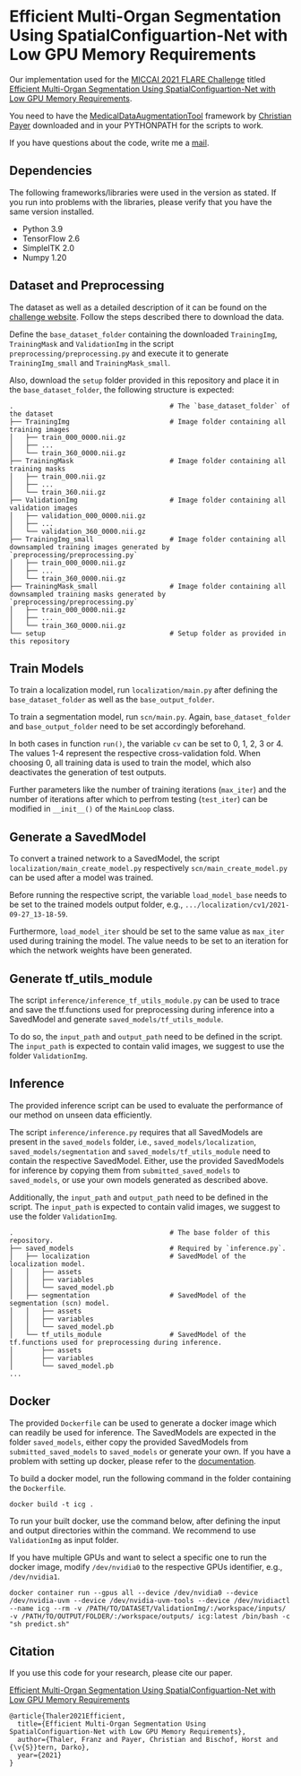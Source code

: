 # Efficient Multi-Organ Segmentation Using SpatialConfiguartion-Net with Low GPU Memory Requirements
Our implementation used for the [MICCAI 2021 FLARE Challenge](https://flare.grand-challenge.org/) titled [Efficient Multi-Organ Segmentation Using SpatialConfiguartion-Net with Low GPU Memory Requirements](https://grand-challenge-public-prod.s3.amazonaws.com/evaluation-supplementary/599/a13f0005-14a9-486c-a5f2-e308ccae56dc/FLARE21-EfficientSCN.pdf).

You need to have the [MedicalDataAugmentationTool](https://github.com/christianpayer/MedicalDataAugmentationTool) framework by [Christian Payer](https://github.com/christianpayer) downloaded and in your PYTHONPATH for the scripts to work.

If you have questions about the code, write me a [mail](mailto:franz.thaler@icg.tugraz.at).


## Dependencies
The following frameworks/libraries were used in the version as stated. If you run into problems with the libraries, please verify that you have the same version installed.

- Python 3.9
- TensorFlow 2.6
- SimpleITK 2.0
- Numpy 1.20


## Dataset and Preprocessing
The dataset as well as a detailed description of it can be found on the [challenge website](https://flare.grand-challenge.org/Data/). Follow the steps described there to download the data.

Define the `base_dataset_folder` containing the downloaded `TrainingImg`, `TrainingMask` and `ValidationImg` in the script `preprocessing/preprocessing.py` and execute it to generate `TrainingImg_small` and `TrainingMask_small`.

Also, download the `setup` folder provided in this repository and place it in the `base_dataset_folder`, the following structure is expected:

    .                                       # The `base_dataset_folder` of the dataset
    ├── TrainingImg                         # Image folder containing all training images
    │   ├── train_000_0000.nii.gz            
    │   ├── ...                   
    │   └── train_360_0000.nii.gz            
    ├── TrainingMask                        # Image folder containing all training masks
    │   ├── train_000.nii.gz            
    │   ├── ...                   
    │   └── train_360.nii.gz  
    ├── ValidationImg                       # Image folder containing all validation images
    │   ├── validation_000_0000.nii.gz            
    │   ├── ...                   
    │   └── validation_360_0000.nii.gz  
    ├── TrainingImg_small                   # Image folder containing all downsampled training images generated by `preprocessing/preprocessing.py`
    │   ├── train_000_0000.nii.gz            
    │   ├── ...                   
    │   └── train_360_0000.nii.gz  
    ├── TrainingMask_small                  # Image folder containing all downsampled training masks generated by `preprocessing/preprocessing.py`
    │   ├── train_000_0000.nii.gz            
    │   ├── ...                   
    │   └── train_360_0000.nii.gz  
    └── setup                               # Setup folder as provided in this repository


## Train Models
To train a localization model, run `localization/main.py` after defining the `base_dataset_folder` as well as the `base_output_folder`.

To train a segmentation model, run `scn/main.py`. Again, `base_dataset_folder` and `base_output_folder` need to be set accordingly beforehand.

In both cases in function `run()`, the variable `cv` can be set to 0, 1, 2, 3 or 4. The values 1-4 represent the respective cross-validation fold. When choosing 0, all training data is used to train the model, which also deactivates the generation of test outputs.

Further parameters like the number of training iterations (`max_iter`) and the number of iterations after which to perfrom testing (`test_iter`) can be modified in `__init__()` of the `MainLoop` class.


## Generate a SavedModel
To convert a trained network to a SavedModel, the script `localization/main_create_model.py` respectively `scn/main_create_model.py` can be used after a model was trained.

Before running the respective script, the variable `load_model_base` needs to be set to the trained models output folder, e.g., `.../localization/cv1/2021-09-27_13-18-59`.

Furthermore, `load_model_iter` should be set to the same value as `max_iter` used during training the model. The value needs to be set to an iteration for which the network weights have been generated.


## Generate tf_utils_module
The script `inference/inference_tf_utils_module.py` can be used to trace and save the tf.functions used for preprocessing during inference into a SavedModel and generate `saved_models/tf_utils_module`.

To do so, the `input_path` and `output_path` need to be defined in the script.
The `input_path` is expected to contain valid images, we suggest to use the folder `ValidationImg`.


## Inference
The provided inference script can be used to evaluate the performance of our method on unseen data efficiently.

The script `inference/inference.py` requires that all SavedModels are present in the `saved_models` folder, i.e., `saved_models/localization`, `saved_models/segmentation` and `saved_models/tf_utils_module` need to contain the respective SavedModel. Either, use the provided SavedModels for inference by copying them from `submitted_saved_models` to `saved_models`, or use your own models generated as described above.

Additionally, the `input_path` and `output_path` need to be defined in the script.
The `input_path` is expected to contain valid images, we suggest to use the folder `ValidationImg`.


    .                                       # The base folder of this repository.
    ├── saved_models                        # Required by `inference.py`.
    │   ├── localization                    # SavedModel of the localization model.
    │   │   ├── assets
    │   │   ├── variables
    │   │   └── saved_model.pb
    │   ├── segmentation                    # SavedModel of the segmentation (scn) model.
    │   │   ├── assets
    │   │   ├── variables
    │   │   └── saved_model.pb
    │   └── tf_utils_module                 # SavedModel of the tf.functions used for preprocessing during inference.
    │       ├── assets
    │       ├── variables
    │       └── saved_model.pb
    ...


## Docker
The provided `Dockerfile` can be used to generate a docker image which can readily be used for inference.
The SavedModels are expected in the folder `saved_models`, either copy the provided SavedModels from `submitted_saved_models` to `saved_models` or generate your own.
If you have a problem with setting up docker, please refer to the [documentation](https://docs.docker.com/).

To build a docker model, run the following command in the folder containing the `Dockerfile`.

```
docker build -t icg .
```

To run your built docker, use the command below, after defining the input and output directories within the command.
We recommend to use `ValidationImg` as input folder.

If you have multiple GPUs and want to select a specific one to run the docker image, modify `/dev/nvidia0` to the respective GPUs identifier, e.g., `/dev/nvidia1`.

```
docker container run --gpus all --device /dev/nvidia0 --device /dev/nvidia-uvm --device /dev/nvidia-uvm-tools --device /dev/nvidiactl --name icg --rm -v /PATH/TO/DATASET/ValidationImg/:/workspace/inputs/ -v /PATH/TO/OUTPUT/FOLDER/:/workspace/outputs/ icg:latest /bin/bash -c "sh predict.sh" 
```

## Citation
If you use this code for your research, please cite our paper.

[Efficient Multi-Organ Segmentation Using SpatialConfiguartion-Net with Low GPU Memory Requirements](https://grand-challenge-public-prod.s3.amazonaws.com/evaluation-supplementary/599/a13f0005-14a9-486c-a5f2-e308ccae56dc/FLARE21-EfficientSCN.pdf)

```
@article{Thaler2021Efficient,
  title={Efficient Multi-Organ Segmentation Using SpatialConfiguartion-Net with Low GPU Memory Requirements},
  author={Thaler, Franz and Payer, Christian and Bischof, Horst and {\v{S}}tern, Darko},
  year={2021}
}
```


